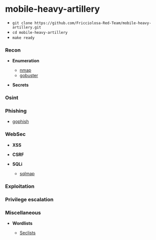 # mobile-heavy-artillery

- `git clone https://github.com/Fricciolosa-Red-Team/mobile-heavy-artillery.git`
- `cd mobile-heavy-artillery`
- `make ready`


### Recon

   - **Enumeration**
     - [nmap](https://github.com/nmap/nmap)
     - [gobuster](https://github.com/OJ/gobuster)

  - **Secrets**

### Osint

### Phishing

   - [gophish](https://github.com/gophish/gophish)

### WebSec

  - **XSS**

  - **CSRF**

  - **SQLi**
    - [sqlmap](https://github.com/sqlmapproject/sqlmap)
  
### Exploitation

### Privilege escalation

### Miscellaneous

  - **Wordlists**
  
      - [Seclists](https://github.com/danielmiessler/SecLists)
